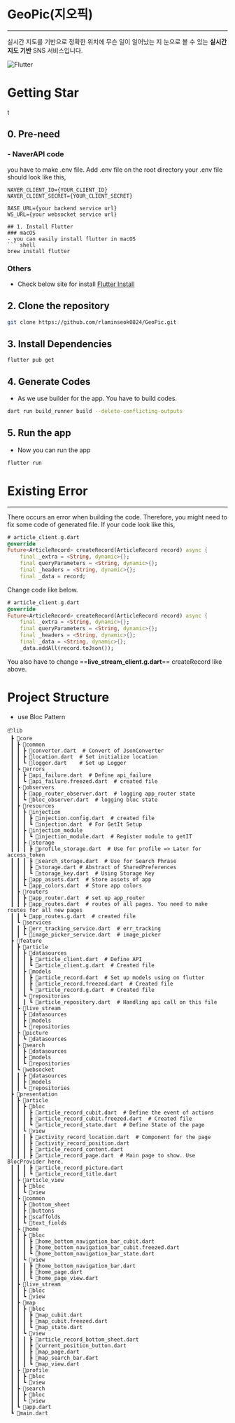 # GeoPic(지오픽)
---
실시간 지도를 기반으로 정확한 위치에 무슨 일이 일어났는 지 눈으로 볼 수 있는 **실시간 지도 기반** SNS 서비스입니다.

![Flutter](https://img.shields.io/badge/Flutter-%2302569B.svg?style=for-the-badge&logo=Flutter&logoColor=white) 

# Getting Star
t
## 0. Pre-need
### - NaverAPI code

you have to make .env file. Add .env file on the root directory
your .env file should look like this,
``` .env
NAVER_CLIENT_ID={YOUR_CLIENT_ID}
NAVER_CLIENT_SECRET={YOUR_CLIENT_SECRET}

BASE_URL={your backend service url}
WS_URL={your websocket service url}

## 1. Install Flutter
### macOS
- you can easily install flutter in macOS
``` shell 
brew install flutter
```
### Others
- Check below site for install
[Flutter Install](https://flutter-ko.dev/get-started/install) 

## 2. Clone the repository

``` bash
git clone https://github.com/rlaminseok0824/GeoPic.git
```

## 3. Install Dependencies

``` Shell
flutter pub get
```

## 4. Generate Codes
- As we use builder for the app. You have to build codes.
``` bash
dart run build_runner build --delete-conflicting-outputs
```

## 5. Run the app
- Now you can run the app
``` bash
flutter run
```

# Existing Error
---
There occurs an error when building the code. Therefore, you might need to fix some code of generated file.
If your code look like this,
``` dart
# article_client.g.dart 
@override
Future<ArticleRecord> createRecord(ArticleRecord record) async {
	final _extra = <String, dynamic>{};
	final queryParameters = <String, dynamic>{};
	final _headers = <String, dynamic>{};
	final _data = record;
```

Change code like below.
``` dart
# article_client.g.dart 
@override
Future<ArticleRecord> createRecord(ArticleRecord record) async {
	final _extra = <String, dynamic>{};
	final queryParameters = <String, dynamic>{};
	final _headers = <String, dynamic>{};
	final _data = <String, dynamic>{};
	_data.addAll(record.toJson());
```

You also have to change ==**live_stream_client.g.dart**==  createRecord like above.


# Project Structure
- use Bloc Pattern
```
📦lib  
 ┣ 📂core  
 ┃ ┣ 📂common  
 ┃ ┃ ┣ 📜converter.dart  # Convert of JsonConverter  
 ┃ ┃ ┣ 📜location.dart  # Set initialize location  
 ┃ ┃ ┗ 📜logger.dart    # Set up Logger  
 ┃ ┣ 📂errors  
 ┃ ┃ ┣ 📜api_failure.dart  # Define api_failure   
 ┃ ┃ ┗ 📜api_failure.freezed.dart  # created file    
 ┃ ┣ 📂observers  
 ┃ ┃ ┣ 📜app_router_observer.dart  # logging app_router state  
 ┃ ┃ ┗ 📜bloc_observer.dart  # logging bloc state   
 ┃ ┣ 📂resources  
 ┃ ┃ ┣ 📂injection  
 ┃ ┃ ┃ ┣ 📜injection.config.dart  # created file  
 ┃ ┃ ┃ ┗ 📜injection.dart  # For GetIt Setup  
 ┃ ┃ ┣ 📂injection_module   
 ┃ ┃ ┃ ┗ 📜injection_module.dart  # Register module to getIT  
 ┃ ┃ ┣ 📂storage   
 ┃ ┃ ┃ ┣ 📜profile_storage.dart  # Use for profile => Later for access_token  
 ┃ ┃ ┃ ┣ 📜search_storage.dart  # Use for Search Phrase  
 ┃ ┃ ┃ ┣ 📜storage.dart # Abstract of SharedPreferences  
 ┃ ┃ ┃ ┗ 📜storage_key.dart  # Using Storage Key  
 ┃ ┃ ┣ 📜app_assets.dart  # Store assets of app  
 ┃ ┃ ┗ 📜app_colors.dart  # Store app colors  
 ┃ ┣ 📂routers    
 ┃ ┃ ┣ 📜app_router.dart  # set up app_router  
 ┃ ┃ ┣ 📜app_routes.dart  # routes of all pages. You need to make routes for all new pages  
 ┃ ┃ ┗ 📜app_routes.g.dart  # created file  
 ┃ ┗ 📂services  
 ┃ ┃ ┣ 📜err_tracking_service.dart  # err_tracking  
 ┃ ┃ ┗ 📜image_picker_service.dart  # image_picker  
 ┣ 📂feature  
 ┃ ┣ 📂article  
 ┃ ┃ ┣ 📂datasources  
 ┃ ┃ ┃ ┣ 📜article_client.dart  # Define API  
 ┃ ┃ ┃ ┗ 📜article_client.g.dart  # Created file  
 ┃ ┃ ┣ 📂models  
 ┃ ┃ ┃ ┣ 📜article_record.dart  # Set up models using on flutter  
 ┃ ┃ ┃ ┣ 📜article_record.freezed.dart  # Created file  
 ┃ ┃ ┃ ┗ 📜article_record.g.dart  # Created file  
 ┃ ┃ ┗ 📂repositories  
 ┃ ┃ ┃ ┗ 📜article_repository.dart  # Handling api call on this file  
 ┃ ┣ 📂live_stream  
 ┃ ┃ ┣ 📂datasources  
 ┃ ┃ ┣ 📂models  
 ┃ ┃ ┗ 📂repositories  
 ┃ ┣ 📂picture  
 ┃ ┃ ┗ 📂datasources  
 ┃ ┣ 📂search  
 ┃ ┃ ┣ 📂datasources  
 ┃ ┃ ┣ 📂models  
 ┃ ┃ ┗ 📂repositories  
 ┃ ┗ 📂websocket  
 ┃ ┃ ┣ 📂datasources  
 ┃ ┃ ┣ 📂models  
 ┃ ┃ ┗ 📂repositories  
 ┣ 📂presentation  
 ┃ ┣ 📂article  
 ┃ ┃ ┣ 📂bloc  
 ┃ ┃ ┃ ┣ 📜article_record_cubit.dart  # Define the event of actions  
 ┃ ┃ ┃ ┣ 📜article_record_cubit.freezed.dart  # Created file  
 ┃ ┃ ┃ ┗ 📜article_record_state.dart  # Define State of the page  
 ┃ ┃ ┗ 📂view  
 ┃ ┃ ┃ ┣ 📜activity_record_location.dart  # Component for the page  
 ┃ ┃ ┃ ┣ 📜activity_record_position.dart   
 ┃ ┃ ┃ ┣ 📜article_record_content.dart  
 ┃ ┃ ┃ ┣ 📜article_record_page.dart  # Main page to show. Use BlocProvider here.  
 ┃ ┃ ┃ ┣ 📜article_record_picture.dart  
 ┃ ┃ ┃ ┗ 📜article_record_title.dart  
 ┃ ┣ 📂article_view  
 ┃ ┃ ┣ 📂bloc  
 ┃ ┃ ┗ 📂view  
 ┃ ┣ 📂common  
 ┃ ┃ ┣ 📂bottom_sheet  
 ┃ ┃ ┣ 📂buttons  
 ┃ ┃ ┣ 📂scaffolds  
 ┃ ┃ ┗ 📂text_fields  
 ┃ ┣ 📂home  
 ┃ ┃ ┣ 📂bloc  
 ┃ ┃ ┃ ┣ 📜home_bottom_navigation_bar_cubit.dart    
 ┃ ┃ ┃ ┣ 📜home_bottom_navigation_bar_cubit.freezed.dart   
 ┃ ┃ ┃ ┗ 📜home_bottom_navigation_bar_state.dart   
 ┃ ┃ ┗ 📂view  
 ┃ ┃ ┃ ┣ 📜home_bottom_navigation_bar.dart   
 ┃ ┃ ┃ ┣ 📜home_page.dart   
 ┃ ┃ ┃ ┗ 📜home_page_view.dart  
 ┃ ┣ 📂live_stream  
 ┃ ┃ ┣ 📂bloc  
 ┃ ┃ ┗ 📂view  
 ┃ ┣ 📂map  
 ┃ ┃ ┣ 📂bloc  
 ┃ ┃ ┃ ┣ 📜map_cubit.dart  
 ┃ ┃ ┃ ┣ 📜map_cubit.freezed.dart  
 ┃ ┃ ┃ ┗ 📜map_state.dart  
 ┃ ┃ ┗ 📂view  
 ┃ ┃ ┃ ┣ 📜article_record_bottom_sheet.dart  
 ┃ ┃ ┃ ┣ 📜current_position_button.dart  
 ┃ ┃ ┃ ┣ 📜map_page.dart  
 ┃ ┃ ┃ ┣ 📜map_search_bar.dart  
 ┃ ┃ ┃ ┗ 📜map_view.dart  
 ┃ ┣ 📂profile  
 ┃ ┃ ┣ 📂bloc  
 ┃ ┃ ┗ 📂view  
 ┃ ┣ 📂search  
 ┃ ┃ ┣ 📂bloc  
 ┃ ┃ ┗ 📂view  
 ┃ ┗ 📜app.dart  
 ┗ 📜main.dart
 ```